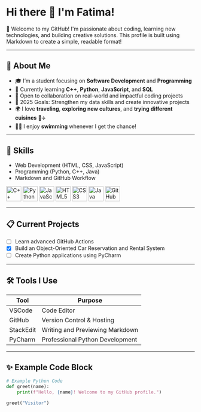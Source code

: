 # Hi there 👋 I'm Fatima!

🌟 Welcome to my GitHub! I'm passionate about coding, learning new technologies, and building creative solutions.
This profile is built using Markdown to create a simple, readable format!

---

## 🚀 About Me
- 🎓 I’m a student focusing on **Software Development** and **Programming**
- 🌱 Currently learning **C++**, **Python**, **JavaScript**, and **SQL**
- 🤝 Open to collaboration on real-world and impactful coding projects
- 🎯 2025 Goals: Strengthen my data skills and create innovative projects
- 🌍 I love **traveling**, **exploring new cultures**, and **trying different cuisines** 🍜✈️
- 🏊‍♂️ I enjoy **swimming** whenever I get the chance!

---

## 🚀 Skills

- Web Development (HTML, CSS, JavaScript)
- Programming (Python, C++, Java)
- Markdown and GitHub Workflow
<div align="left">
  <img src="https://cdn.jsdelivr.net/gh/devicons/devicon/icons/cplusplus/cplusplus-original.svg" alt="C++" width="40" height="40"/>
  <img src="https://cdn.jsdelivr.net/gh/devicons/devicon/icons/python/python-original.svg" alt="Python" width="40" height="40"/>
  <img src="https://cdn.jsdelivr.net/gh/devicons/devicon/icons/javascript/javascript-original.svg" alt="JavaScript" width="40" height="40"/>
  <img src="https://cdn.jsdelivr.net/gh/devicons/devicon/icons/html5/html5-original.svg" alt="HTML5" width="40" height="40"/>
  <img src="https://cdn.jsdelivr.net/gh/devicons/devicon/icons/css3/css3-original.svg" alt="CSS3" width="40" height="40"/>
  <img src="https://1000logos.net/wp-content/uploads/2020/09/Java-Emblem-2048x1280.jpg" alt="Java" width="40" height="40"/>
  <img src="https://www.pngall.com/wp-content/uploads/13/Github-Logo.png" alt="GitHub" width="40" height="40"/>
</div>

---

## 📋 Current Projects

- [ ] Learn advanced GitHub Actions
- [x] Build an Object-Oriented Car Reservation and Rental System
- [ ] Create Python applications using PyCharm

---

## 🛠️ Tools I Use

| Tool        | Purpose                   |
|-------------|----------------------------|
| VSCode      | Code Editor                |
| GitHub      | Version Control & Hosting  |
| StackEdit   | Writing and Previewing Markdown |
| PyCharm     | Professional Python Development   |

---

## ✨ Example Code Block

```python
# Example Python Code
def greet(name):
    print(f"Hello, {name}! Welcome to my GitHub profile.")

greet("Visitor")

